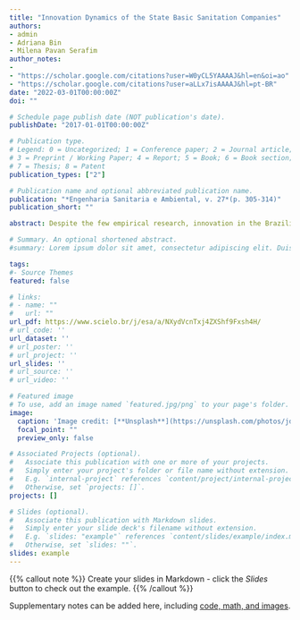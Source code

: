 ```yaml
---
title: "Innovation Dynamics of the State Basic Sanitation Companies"
authors:
- admin
- Adriana Bin
- Milena Pavan Serafim
author_notes:
- 
- "https://scholar.google.com/citations?user=W0yCL5YAAAAJ&hl=en&oi=ao"
- "https://scholar.google.com/citations?user=aLLx7isAAAAJ&hl=pt-BR"
date: "2022-03-01T00:00:00Z"
doi: ""

# Schedule page publish date (NOT publication's date).
publishDate: "2017-01-01T00:00:00Z"

# Publication type.
# Legend: 0 = Uncategorized; 1 = Conference paper; 2 = Journal article;
# 3 = Preprint / Working Paper; 4 = Report; 5 = Book; 6 = Book section;
# 7 = Thesis; 8 = Patent
publication_types: ["2"]

# Publication name and optional abbreviated publication name.
publication: "*Engenharia Sanitaria e Ambiental, v. 27*(p. 305‑314)"
publication_short: ""

abstract: Despite the few empirical research, innovation in the Brazilian Basic Sanitation sector is an increasingly debated topic, Therefore, this study aimed to explore the structures and activities of Brazilian basic sanitation companies in research, development, and innovation (RDI). To achieve this the research conducted an empirical study of the state companies of basic sanitation, hereafter called CESBs, through a survey based on Innovation Research (Pintec) and secondary data. The survey examines the following aspects introduction of product, process, organizational and marketing innovation; types of innovative activities developed; funding for RDI; cooperation for RDI; intellectual property; impacts of innovations; organizational structure for innovation management; innovation management system; and barriers to innovation management. The results indicate that the CESBs have structures and develop actions in RDI; however, these activities are not strategic for the companies analyzed.

# Summary. An optional shortened abstract.
#summary: Lorem ipsum dolor sit amet, consectetur adipiscing elit. Duis posuere tellus ac convallis placerat. Proin tincidunt magna sed ex sollicitudin condimentum.

tags:
#- Source Themes
featured: false

# links:
# - name: ""
#   url: ""
url_pdf: https://www.scielo.br/j/esa/a/NXydVcnTxj4ZXShf9Fxsh4H/
# url_code: ''
url_dataset: ''
# url_poster: ''
# url_project: ''
url_slides: ''
# url_source: ''
# url_video: ''

# Featured image
# To use, add an image named `featured.jpg/png` to your page's folder. 
image:
  caption: 'Image credit: [**Unsplash**](https://unsplash.com/photos/jdD8gXaTZsc)'
  focal_point: ""
  preview_only: false

# Associated Projects (optional).
#   Associate this publication with one or more of your projects.
#   Simply enter your project's folder or file name without extension.
#   E.g. `internal-project` references `content/project/internal-project/index.md`.
#   Otherwise, set `projects: []`.
projects: []

# Slides (optional).
#   Associate this publication with Markdown slides.
#   Simply enter your slide deck's filename without extension.
#   E.g. `slides: "example"` references `content/slides/example/index.md`.
#   Otherwise, set `slides: ""`.
slides: example
---
```


{{% callout note %}}
Create your slides in Markdown - click the *Slides* button to check out the example.
{{% /callout %}}

Supplementary notes can be added here, including [code, math, and images](https://wowchemy.com/docs/writing-markdown-latex/).
